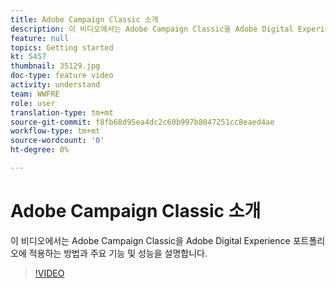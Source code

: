```yaml
---
title: Adobe Campaign Classic 소개
description: 이 비디오에서는 Adobe Campaign Classic을 Adobe Digital Experience 포트폴리오에 적용하는 방법과 주요 기능 및 성능을 설명합니다.
feature: null
topics: Getting started
kt: 5457
thumbnail: 35129.jpg
doc-type: feature video
activity: understand
team: WWFRE
role: user
translation-type: tm+mt
source-git-commit: f8fb68d95ea4dc2c60b997b8047251cc8eaed4ae
workflow-type: tm+mt
source-wordcount: '0'
ht-degree: 0%

---
```



# Adobe Campaign Classic 소개

이 비디오에서는 Adobe Campaign Classic을 Adobe Digital Experience 포트폴리오에 적용하는 방법과 주요 기능 및 성능을 설명합니다.

>[!VIDEO](https://video.tv.adobe.com/v/35129?quality=12)

